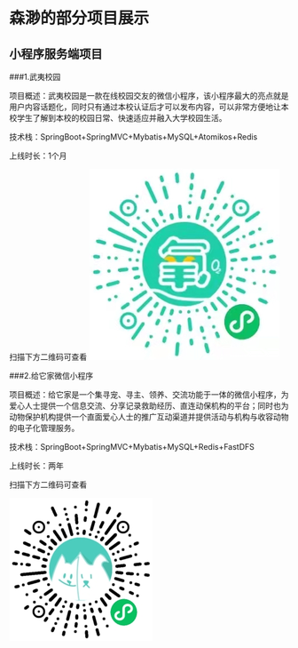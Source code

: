 # 森渺的部分项目展示

## 小程序服务端项目

###1.武夷校园

项目概述：武夷校园是一款在线校园交友的微信小程序，该小程序最大的亮点就是用户内容话题化，同时只有通过本校认证后才可以发布内容，可以非常方便地让本校学生了解到本校的校园日常、快速适应并融入大学校园生活。

技术栈：SpringBoot+SpringMVC+Mybatis+MySQL+Atomikos+Redis

上线时长：1个月

扫描下方二维码可查看
![img.png](QRcode/wuYiCampusQR.png)

###2.给它家微信小程序

项目概述：给它家是一个集寻宠、寻主、领养、交流功能于一体的微信小程序，为爱心人士提供一个信息交流、分享记录救助经历、直连动保机构的平台；同时也为动物保护机构提供一个直面爱心人士的推广互动渠道并提供活动与机构与收容动物的电子化管理服务。

技术栈：SpringBoot+SpringMVC+Mybatis+MySQL+Redis+FastDFS

上线时长：两年

扫描下方二维码可查看

![img.png](QRcode/giveItHomeQR.png)
